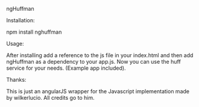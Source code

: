 ngHuffman

Installation:

npm install nghuffman

Usage:

After installing add a reference to the js file in your index.html and then add ngHuffman as a dependency to your app.js. Now you can use the huff service for your needs. (Example app included).

Thanks:

This is just an angularJS wrapper for the Javascript implementation made by wilkerlucio. All credits go to him.
